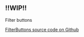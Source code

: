 ## !!WIP!!

Filter buttons

[FilterButtons source code on Github](https://github.com/Frojd/Frojd-Jewl/tree/develop/component-library/app/components/FilterButtons)
